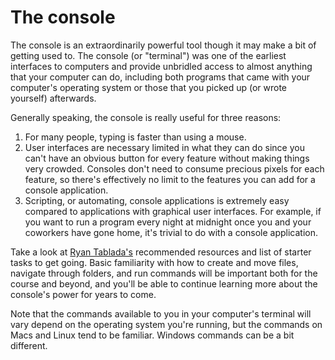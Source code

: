 # The console
The console is an extraordinarily powerful tool though it may make a bit of getting used to. The console (or "terminal") was one of the earliest interfaces to computers and provide unbridled access to almost anything that your computer can do, including both programs that came with your computer's operating system or those that you picked up (or wrote yourself) afterwards.

Generally speaking, the console is really useful for three reasons:
  1. For many people, typing is faster than using a mouse.
  2. User interfaces are necessary limited in what they can do since you can't have an obvious button for every feature without making things very crowded. Consoles don't need to consume precious pixels for each feature, so there's effectively no limit to the features you can add for a console application.
  3. Scripting, or automating, console applications is extremely easy compared to applications with graphical user interfaces. For example, if you want to run a program every night at midnight once you and your coworkers have gone home, it's trivial to do with a console application.

Take a look at [Ryan Tablada's](https://rtablada.gitbooks.io/front-end-engineering-june-2015/content/prework/console.html) recommended resources and list of starter tasks to get going. Basic familiarity with how to create and move files, navigate through folders, and run commands will be important both for the course and beyond, and you'll be able to continue learning more about the console's power for years to come.

Note that the commands available to you in your computer's terminal will vary depend on the operating system you're running, but the commands on Macs and Linux tend to be familiar. Windows commands can be a bit different.